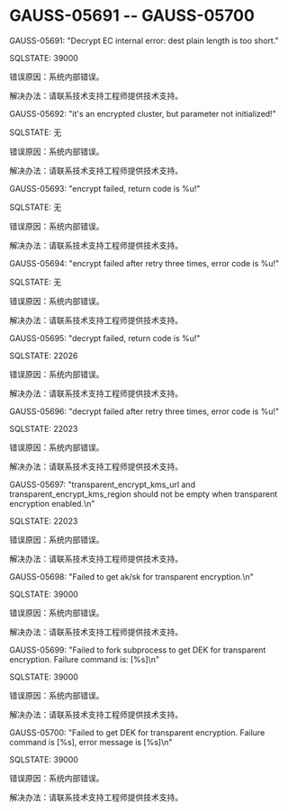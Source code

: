 # GAUSS-05691 -- GAUSS-05700

GAUSS-05691: "Decrypt EC internal error: dest plain length is too short."

SQLSTATE: 39000

错误原因：系统内部错误。

解决办法：请联系技术支持工程师提供技术支持。

GAUSS-05692: "it's an encrypted cluster, but parameter not initialized!"

SQLSTATE: 无

错误原因：系统内部错误。

解决办法：请联系技术支持工程师提供技术支持。

GAUSS-05693: "encrypt failed, return code is %u!"

SQLSTATE: 无

错误原因：系统内部错误。

解决办法：请联系技术支持工程师提供技术支持。

GAUSS-05694: "encrypt failed after retry three times, error code is %u!"

SQLSTATE: 无

错误原因：系统内部错误。

解决办法：请联系技术支持工程师提供技术支持。

GAUSS-05695: "decrypt failed, return code is %u!"

SQLSTATE: 22026

错误原因：系统内部错误。

解决办法：请联系技术支持工程师提供技术支持。

GAUSS-05696: "decrypt failed after retry three times, error code is %u!"

SQLSTATE: 22023

错误原因：系统内部错误。

解决办法：请联系技术支持工程师提供技术支持。

GAUSS-05697: "transparent\_encrypt\_kms\_url and transparent\_encrypt\_kms\_region should not be empty when transparent encryption enabled.\\n"

SQLSTATE: 22023

错误原因：系统内部错误。

解决办法：请联系技术支持工程师提供技术支持。

GAUSS-05698: "Failed to get ak/sk for transparent encryption.\\n"

SQLSTATE: 39000

错误原因：系统内部错误。

解决办法：请联系技术支持工程师提供技术支持。

GAUSS-05699: "Failed to fork subprocess to get DEK for transparent encryption. Failure command is: \[%s\]\\n"

SQLSTATE: 39000

错误原因：系统内部错误。

解决办法：请联系技术支持工程师提供技术支持。

GAUSS-05700: "Failed to get DEK for transparent encryption. Failure command is \[%s\], error message is \[%s\]\\n"

SQLSTATE: 39000

错误原因：系统内部错误。

解决办法：请联系技术支持工程师提供技术支持。

